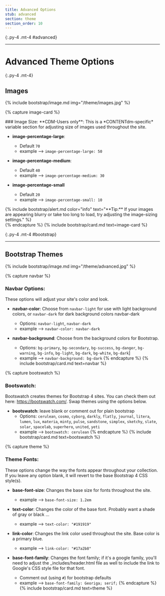 ```yaml
---
title: Advanced Options
stub: advanced
section: theme
section_order: 10
---
```


{:.py-4 .mt-4 #advanced}
***

# Advanced Theme Options

{:.py-4 .mt-4}

## Images 

{% include bootstrap/image.md img="/theme/images.jpg" %}

{% capture image-card %}

<div class="row" markdown="1">

<div class="col-md-8" markdown="1">
### Image Size:
**CDM-Users only**: This is a *CONTENTdm-specific* variable section for adjusting size of images used throughout the site.

- **image-percentage-large**:
	- Default `70`
	- example --> `image-percentage-large: 50`

- **image-percentage-medium**: 
	- Default `40` 
	- example --> `image-percentage-medium: 30`

- **image-percentage-small**
	- Default `20`
	- example --> `image-percentage-small: 10`
</div>

<div class="col-md-4" markdown ="1">
{% include bootstrap/alert.md color="info" text="**Tip:** If your images are appearing blurry or take too long to load, try adjusting the image-sizing settings." %} 
</div>
</div>
{% endcapture %}
{% include bootstrap/card.md text=image-card %}

{:.py-4 .mt-4 #bootstrap}
***

## Bootstrap Themes

{% include bootstrap/image.md img="/theme/advanced.jpg" %}

{% capture navbar %}
### Navbar Options:

These options will adjust your site's color and look.

- **navbar-color**: Choose from `navbar-light` for use with light background colors, or `navbar-dark` for dark background colors navbar-dark
	- Options:  `navbar-light`, `navbar-dark`
	- example --> `navbar-color: navbar-dark`

- **navbar-background**: Choose from the background colors for Bootstrap. 
	- Options: `bg-primary`, `bg-secondary`, `bg-success`, `bg-danger`, `bg-warning`, `bg-info`, `bg-light`, `bg-dark`, `bg-white`, `bg-dark`]
	- example --> `navbar-background: bg-dark`
{% endcapture %}
{% include bootstrap/card.md text=navbar %}

{% capture bootswatch %}
### Bootswatch:

Bootswatch creates themes for Bootstrap 4 sites. You can check them out here: <https://bootswatch.com/>. Swap themes using the options below.

- **bootswatch**: leave blank or comment out for plain bootstrap
	- Options: `cerulean`, `cosmo`, `cyborg`, `darkly`, `flatly`, `journal`, `litera`, `lumen`, `lux`, `materia`, `minty`, `pulse`, `sandstone`, `simplex`, `sketchy`, `slate`, `solar`, `spacelab`, `superhero`, `united`, `yeti`
	- example --> `bootswatch: cerulean`
{% endcapture %}
{% include bootstrap/card.md text=bootswatch %}

{% capture theme %}
### Theme Fonts:

These options change the way the fonts appear throughout your collection. If you leave any option blank, it will revert to the base Bootstrap 4 CSS style(s).

- **base-font-size**: Changes the base size for fonts throughout the site.
	- example --> `base-font-size: 1.2em`

- **text-color**: Changes the color of the base font. Probably want a shade of gray or black ... 
	- example --> `text-color: "#191919"`

- **link-color**: Changes the link color used throughout the site. Base color is a primary blue. 
	- example --> `link-color: "#17a2b8"`

- **base-font-family**: Changes the font family; if it's a google family, you'll need to adjust the _includes/header.html file as well to include the link to Google's CSS style file for that font.
	- Comment out (using `#`) for bootstrap defaults  
	- example --> `base-font-family: Georiga; serif;`
{% endcapture %}
{% include bootstrap/card.md text=theme %}